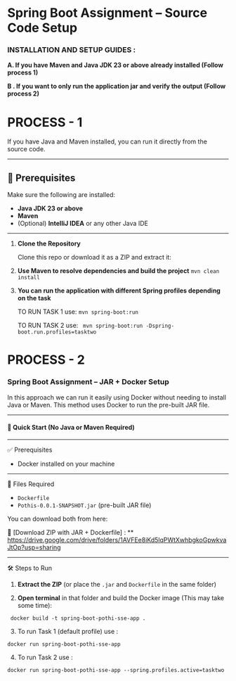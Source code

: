 # Spring Boot Assignment – Source Code Setup

### INSTALLATION AND SETUP GUIDES :

**A. If you have Maven and Java JDK 23 or above already installed  (Follow process 1)**

**B . If you want to only run the application jar and verify the output (Follow process 2)**


# PROCESS - 1

If you have Java and Maven installed, you can run it directly from the source code.

---

## 🔧 Prerequisites

Make sure the following are installed:

- **Java JDK 23 or above**
- **Maven**
- (Optional) **IntelliJ IDEA** or any other Java IDE

---

1. **Clone the Repository**  

   Clone this repo or download it as a ZIP and extract it:
  
2. **Use Maven to resolve dependencies and build the project**
   ```mvn clean install```

3. **You can run the application with different Spring profiles depending on the task**

     TO RUN TASK 1 use: 
    ```mvn spring-boot:run```
   
     TO RUN TASK 2 use: 
     ``` mvn spring-boot:run -Dspring-boot.run.profiles=tasktwo```

# PROCESS - 2

### Spring Boot Assignment – JAR + Docker Setup

In this approach we can run it easily using Docker without needing to install Java or Maven. This method uses Docker to run the pre-built JAR file.

---

#### 🚀 Quick Start (No Java or Maven Required)
---

✅ Prerequisites

- Docker installed on your machine

---

📁 Files Required

- `Dockerfile`
- `Pothis-0.0.1-SNAPSHOT.jar` (pre-built JAR file)

You can download both from here:

🔗 [Download ZIP with JAR + Dockerfile] :
    ** https://drive.google.com/drive/folders/1AVFEe8iKd5lqPWtXwhbgkoGpwkvaJtOp?usp=sharing

---

🛠️ Steps to Run

1. **Extract the ZIP** (or place the `.jar` and `Dockerfile` in the same folder)

2. **Open terminal** in that folder and build the Docker image (This may take some time):
  
 ```  docker build -t spring-boot-pothi-sse-app .   ```

3. To run Task 1 (default profile) use :

  ``` docker run spring-boot-pothi-sse-app  ```

4. To run Task 2 use : 

  ``` docker run spring-boot-pothi-sse-app --spring.profiles.active=tasktwo  ```
 
